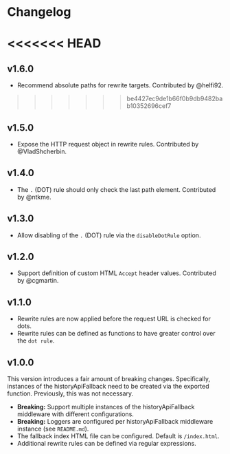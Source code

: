 # Changelog

<<<<<<< HEAD
=======
## v1.6.0
 - Recommend absolute paths for rewrite targets. Contributed by @helfi92.

>>>>>>> be4427ec9de1b66f0b9db9482bab10352696cef7
## v1.5.0
 - Expose the HTTP request object in rewrite rules. Contributed by @VladShcherbin.

## v1.4.0
 - The `.` (DOT) rule should only check the last path element. Contributed by @ntkme.

## v1.3.0
 - Allow disabling of the `.` (DOT) rule via the `disableDotRule` option.

## v1.2.0
 - Support definition of custom HTML `Accept` header values. Contributed by @cgmartin.

## v1.1.0
 - Rewrite rules are now applied before the request URL is checked for dots.
 - Rewrite rules can be defined as functions to have greater control over the `dot rule`.

## v1.0.0
This version introduces a fair amount of breaking changes. Specifically, instances of the historyApiFallback need to be created via the exported function. Previously, this was not necessary.

 - **Breaking:** Support multiple instances of the historyApiFallback middleware with different configurations.
 - **Breaking:** Loggers are configured per historyApiFallback middleware instance (see `README.md`).
 - The fallback index HTML file can be configured. Default is `/index.html`.
 - Additional rewrite rules can be defined via regular expressions.
